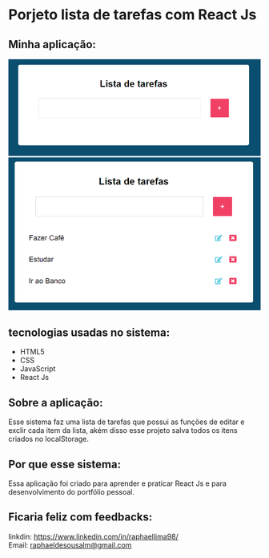 # Porjeto lista de tarefas com React Js

## Minha aplicação:

<img src="./public/screenshots/c1.PNG" />
<img src="./public/screenshots/c2.PNG" />

## tecnologias usadas no sistema:

<ul>
  <li>HTML5</li>
  <li>CSS</li>
  <li>JavaScript</li>
  <li>React Js</li>
</ul>

## Sobre a aplicação:

Esse sistema faz uma lista de tarefas que possui as funções de editar e exclir cada item da lista, akém disso esse projeto
salva todos os itens criados no localStorage.

## Por que esse sistema:

Essa aplicação foi criado para aprender e praticar React Js e para desenvolvimento do portfólio pessoal.

## Ficaria feliz com feedbacks:
linkdin: https://www.linkedin.com/in/raphaellima98/ <br>
Email: raphaeldesousalm@gmail.com
